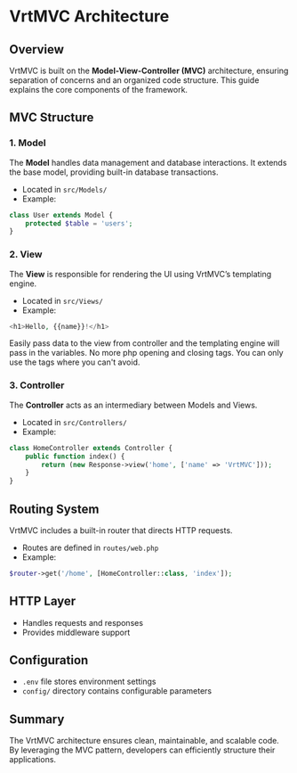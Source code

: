 # VrtMVC Architecture

## Overview
VrtMVC is built on the **Model-View-Controller (MVC)** architecture, ensuring separation of concerns and an organized code structure. This guide explains the core components of the framework.

## MVC Structure
### 1. Model
The **Model** handles data management and database interactions. It extends the base model, providing built-in database transactions.
- Located in `src/Models/`
- Example:
```php
class User extends Model {
    protected $table = 'users';
}
```

### 2. View
The **View** is responsible for rendering the UI using VrtMVC’s templating engine.
- Located in `src/Views/`
- Example:
```php
<h1>Hello, {{name}}!</h1>
```
Easily pass data to the view from controller and the templating engine will pass in the variables. No more php opening and closing tags. You can only use the tags where you can't avoid.


### 3. Controller
The **Controller** acts as an intermediary between Models and Views.
- Located in `src/Controllers/`
- Example:
```php
class HomeController extends Controller {
    public function index() {
        return (new Response->view('home', ['name' => 'VrtMVC']));
    }
}
```

## Routing System
VrtMVC includes a built-in router that directs HTTP requests.
- Routes are defined in `routes/web.php`
- Example:
```php
$router->get('/home', [HomeController::class, 'index']);
```

## HTTP Layer
- Handles requests and responses
- Provides middleware support

## Configuration
- `.env` file stores environment settings
- `config/` directory contains configurable parameters

## Summary
The VrtMVC architecture ensures clean, maintainable, and scalable code. By leveraging the MVC pattern, developers can efficiently structure their applications.

